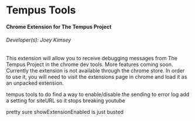 # Tempus Tools
#### Chrome Extension for The Tempus Project
###### Developer(s): Joey Kimsey

This extension will allow you to receive debugging messages from The Tempus Project in the chrome dev tools. More features coming soon. Currently the extension is not available through the chrome store. In order to use it, you will need to visit the extensions page in chrome and load it as an unpacked extension.


tempus tools to do
find a way to enable/disable the sending to error log
add a setting for siteURL so it stops breaking youtube



pretty sure showExtensionEnabled is just busted
